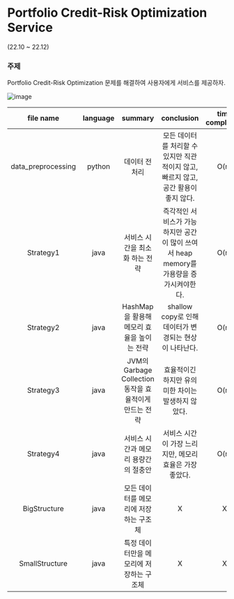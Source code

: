 # Portfolio Credit-Risk Optimization Service
(22.10 ~ 22.12)

### 주제
Portfolio Credit-Risk Optimization 문제를 해결하여 사용자에게 서비스를 제공하자.

![image](https://user-images.githubusercontent.com/75602169/211878110-4f0018f3-72d2-4379-b652-39d4571f01ad.png)


| file name | language | summary | conclusion | time complexity | space complexity |
|:--:|:--:|:--:|:--:|:--:|:--:|
| data_preprocessing | python | 데이터 전처리 | 모든 데이터를 처리할 수 있지만 직관적이지 않고, 빠르지 않고, 공간 활용이 좋지 않다. | O(n) | O(n) |
| Strategy1 | java | 서비스 시간을 최소화 하는 전략 | 즉각적인 서비스가 가능하지만 공간이 많이 쓰여서 heap memory를 가용량을 증가시켜야한다. | O(n) | O(n) |
| Strategy2 | java | HashMap을 활용해 메모리 효율을 높이는 전략 | shallow copy로 인해 데이터가 변경되는 현상이 나타난다. | O(n) | O(n) |
| Strategy3 | java | JVM의 Garbage Collection 동작을 효율적이게 만드는 전략 | 효율적이긴 하지만 유의미한 차이는 발생하지 않았다. | O(n) | O(n) |
| Strategy4 | java | 서비스 시간과 메모리 용량간의 절충안 | 서비스 시간이 가장 느리지만, 메모리 효율은 가장 좋았다. | O(n) | O(n) |
| BigStructure | java | 모든 데이터를 메모리에 저장하는 구조체 | X | X | X |
| SmallStructure | java | 특정 데이터만을 메모리에 저장하는 구조체 | X | X | X |
